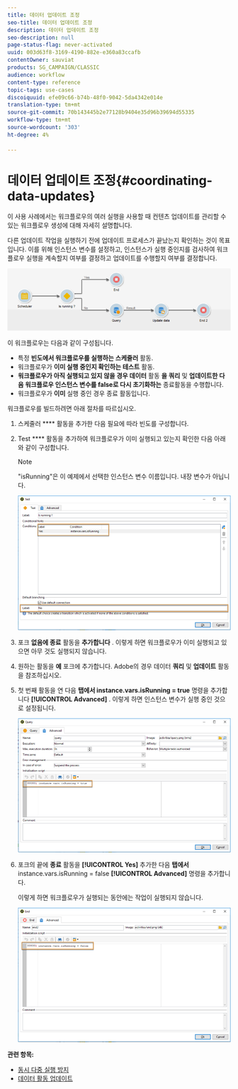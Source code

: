 ```yaml
---
title: 데이터 업데이트 조정
seo-title: 데이터 업데이트 조정
description: 데이터 업데이트 조정
seo-description: null
page-status-flag: never-activated
uuid: 003d63f8-3169-4190-882e-e360a83ccafb
contentOwner: sauviat
products: SG_CAMPAIGN/CLASSIC
audience: workflow
content-type: reference
topic-tags: use-cases
discoiquuid: efe09c66-b74b-48f0-9042-5da4342e014e
translation-type: tm+mt
source-git-commit: 70b143445b2e77128b9404e35d96b39694d55335
workflow-type: tm+mt
source-wordcount: '303'
ht-degree: 4%

---
```



# 데이터 업데이트 조정{#coordinating-data-updates}

이 사용 사례에서는 워크플로우의 여러 실행을 사용할 때 컨텐츠 업데이트를 관리할 수 있는 워크플로우 생성에 대해 자세히 설명합니다.

다른 업데이트 작업을 실행하기 전에 업데이트 프로세스가 끝났는지 확인하는 것이 목표입니다. 이를 위해 인스턴스 변수를 설정하고, 인스턴스가 실행 중인지를 검사하여 워크플로우 실행을 계속할지 여부를 결정하고 업데이트를 수행할지 여부를 결정합니다.

![](assets/uc_dataupdate_wkf.png)

이 워크플로우는 다음과 같이 구성됩니다.

* 특정 **빈도에서 워크플로우를 실행하는 스케줄러** 활동.
* 워크플로우가 **이미 실행 중인지 확인하는 테스트** 활동.
* **워크플로우가 아직 실행되고 있지 않을 경우 데이터** 활동 **을 쿼리** 및 **업데이트한 다음 워크플로우 인스턴스 변수를 false로 다시 초기화하는** 종료활동을 수행합니다.
* 워크플로우가 **이미** 실행 중인 경우 종료 활동입니다.

워크플로우를 빌드하려면 아래 절차를 따르십시오.

1. 스케줄러 **** 활동을 추가한 다음 필요에 따라 빈도를 구성합니다.
1. Test **** 활동을 추가하여 워크플로우가 이미 실행되고 있는지 확인한 다음 아래와 같이 구성합니다.

   >[!NOTE]
   >
   >&quot;isRunning&quot;은 이 예제에서 선택한 인스턴스 변수 이름입니다. 내장 변수가 아닙니다.

   ![](assets/uc_dataupdate_test.png)

1. 포크 **없음에 종료** 활동을 **추가합니다** . 이렇게 하면 워크플로우가 이미 실행되고 있으면 아무 것도 실행되지 않습니다.
1. 원하는 활동을 **예** 포크에 추가합니다. Adobe의 경우 데이터 **쿼리** 및 **업데이트** 활동을 참조하십시오.
1. 첫 번째 활동을 연 다음 **탭에서 instance.vars.isRunning = true** 명령을 추가합니다 **[!UICONTROL Advanced]** . 이렇게 하면 인스턴스 변수가 실행 중인 것으로 설정됩니다.

   ![](assets/uc_dataupdate_query.png)

1. 포크의 끝에 **종료** 활동을 **[!UICONTROL Yes]** 추가한 다음 **탭에서** instance.vars.isRunning = false **[!UICONTROL Advanced]** 명령을 추가합니다.

   이렇게 하면 워크플로우가 실행되는 동안에는 작업이 실행되지 않습니다.

   ![](assets/uc_dataupdate_end.png)

**관련 항목:**

* [동시 다중 실행 방지](../../workflow/using/monitoring-workflow-execution.md#preventing-simultaneous-multiple-executions)
* [데이터 활동 업데이트](../../workflow/using/update-data.md)

